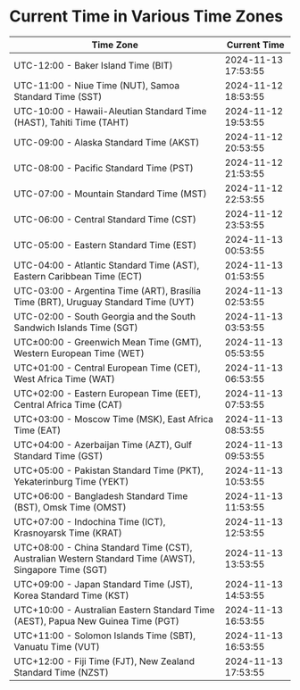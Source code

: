 # Current Time in Various Time Zones

| Time Zone | Current Time |
|-----------|--------------|
| UTC-12:00 - Baker Island Time (BIT) | 2024-11-13 17:53:55 |
| UTC-11:00 - Niue Time (NUT), Samoa Standard Time (SST) | 2024-11-12 18:53:55 |
| UTC-10:00 - Hawaii-Aleutian Standard Time (HAST), Tahiti Time (TAHT) | 2024-11-12 19:53:55 |
| UTC-09:00 - Alaska Standard Time (AKST) | 2024-11-12 20:53:55 |
| UTC-08:00 - Pacific Standard Time (PST) | 2024-11-12 21:53:55 |
| UTC-07:00 - Mountain Standard Time (MST) | 2024-11-12 22:53:55 |
| UTC-06:00 - Central Standard Time (CST) | 2024-11-12 23:53:55 |
| UTC-05:00 - Eastern Standard Time (EST) | 2024-11-13 00:53:55 |
| UTC-04:00 - Atlantic Standard Time (AST), Eastern Caribbean Time (ECT) | 2024-11-13 01:53:55 |
| UTC-03:00 - Argentina Time (ART), Brasília Time (BRT), Uruguay Standard Time (UYT) | 2024-11-13 02:53:55 |
| UTC-02:00 - South Georgia and the South Sandwich Islands Time (SGT) | 2024-11-13 03:53:55 |
| UTC±00:00 - Greenwich Mean Time (GMT), Western European Time (WET) | 2024-11-13 05:53:55 |
| UTC+01:00 - Central European Time (CET), West Africa Time (WAT) | 2024-11-13 06:53:55 |
| UTC+02:00 - Eastern European Time (EET), Central Africa Time (CAT) | 2024-11-13 07:53:55 |
| UTC+03:00 - Moscow Time (MSK), East Africa Time (EAT) | 2024-11-13 08:53:55 |
| UTC+04:00 - Azerbaijan Time (AZT), Gulf Standard Time (GST) | 2024-11-13 09:53:55 |
| UTC+05:00 - Pakistan Standard Time (PKT), Yekaterinburg Time (YEKT) | 2024-11-13 10:53:55 |
| UTC+06:00 - Bangladesh Standard Time (BST), Omsk Time (OMST) | 2024-11-13 11:53:55 |
| UTC+07:00 - Indochina Time (ICT), Krasnoyarsk Time (KRAT) | 2024-11-13 12:53:55 |
| UTC+08:00 - China Standard Time (CST), Australian Western Standard Time (AWST), Singapore Time (SGT) | 2024-11-13 13:53:55 |
| UTC+09:00 - Japan Standard Time (JST), Korea Standard Time (KST) | 2024-11-13 14:53:55 |
| UTC+10:00 - Australian Eastern Standard Time (AEST), Papua New Guinea Time (PGT) | 2024-11-13 16:53:55 |
| UTC+11:00 - Solomon Islands Time (SBT), Vanuatu Time (VUT) | 2024-11-13 16:53:55 |
| UTC+12:00 - Fiji Time (FJT), New Zealand Standard Time (NZST) | 2024-11-13 17:53:55 |

